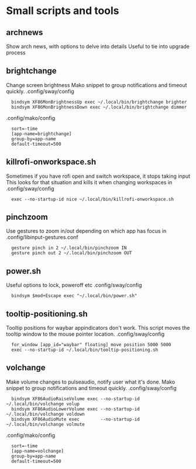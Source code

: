 # Small scripts and tools

## archnews
  Show arch news, with options to delve into details
  Useful to tie into upgrade process

## brightchange
  Change screen brightness
  Mako snippet to group notifications and timeout quickly.
  .config/sway/config

      bindsym XF86MonBrightnessUp exec ~/.local/bin/brightchange brighter
      bindsym XF86MonBrightnessDown exec ~/.local/bin/brightchange dimmer

  .config/mako/config

      sort=-time
      [app-name=brightchange]
      group-by=app-name
      default-timeout=500

## killrofi-onworkspace.sh
  Sometimes if you have rofi open and switch workspace, it stops taking input
  This looks for that situation and kills it when changing workspaces
  in .config/sway/config

      exec --no-startup-id nice ~/.local/bin/killrofi-onworkspace.sh

## pinchzoom
  Use gestures to zoom in/out depending on which app has focus
  in .config/libinput-gestures.conf

      gesture pinch in 2 ~/.local/bin/pinchzoom IN
      gesture pinch out 2 ~/.local/bin/pinchzoom OUT

## power.sh
  Useful options to lock, poweroff etc
  .config/sway/config

      bindsym $mod+Escape exec "~/.local/bin/power.sh"

## tooltip-positioning.sh
  Tooltip positions for waybar appindicators don't work.  This script moves the
  tooltip window to the mouse pointer location.
  .config/sway/config
      
      for_window [app_id="waybar" floating] move position 5000 5000
      exec --no-startup-id ~/.local/bin/tooltip-positioning.sh

## volchange
  Make volume changes to pulseaudio, notify user what it's done.
  Mako snippet to group notifications and timeout quickly.
  .config/sway/config

      bindsym XF86AudioRaiseVolume exec --no-startup-id ~/.local/bin/volchange volup
      bindsym XF86AudioLowerVolume exec --no-startup-id ~/.local/bin/volchange voldown
      bindsym XF86AudioMute exec        --no-startup-id ~/.local/bin/volchange volmute

  .config/mako/config

      sort=-time
      [app-name=volchange]
      group-by=app-name
      default-timeout=500

